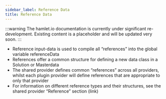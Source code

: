 ```yaml
---
sidebar_label: Reference Data
title: Reference Data
---
```

:::warning
The hamlet.io documentation is currently under significant re-development. Existing content is a placeholder and will be updated very soon.
:::

* Reference input-data is used to compile all “references” into the global variable  referenceData
* References offer a common structure for defining a new data class in a Solution or Masterdata
* The shared provider defines common “references” across all providers, whilst each plugin provider will define references that are appropriate to only that provider
* For information on different reference types and their structures, see the shared provider “Reference” section (link)
